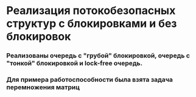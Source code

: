 # Реализация потокобезопасных структур с блокировками и без блокировок
### Реализованы очередь с "грубой" блокировкой, очередь с "тонкой" блокировкой и lock-free очередь.
### Для примера работоспособности была взята задача перемножения матриц
